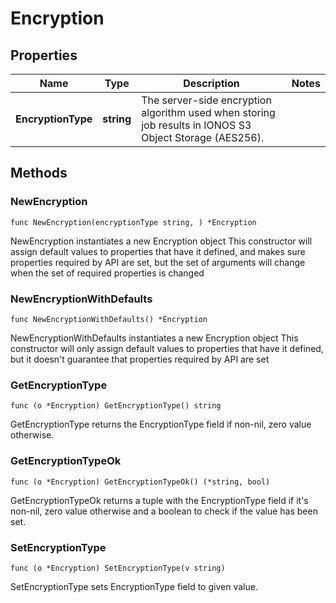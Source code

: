 # Encryption

## Properties

|Name | Type | Description | Notes|
|------------ | ------------- | ------------- | -------------|
|**EncryptionType** | **string** | The server-side encryption algorithm used when storing job results in IONOS S3 Object Storage (AES256). | |

## Methods

### NewEncryption

`func NewEncryption(encryptionType string, ) *Encryption`

NewEncryption instantiates a new Encryption object
This constructor will assign default values to properties that have it defined,
and makes sure properties required by API are set, but the set of arguments
will change when the set of required properties is changed

### NewEncryptionWithDefaults

`func NewEncryptionWithDefaults() *Encryption`

NewEncryptionWithDefaults instantiates a new Encryption object
This constructor will only assign default values to properties that have it defined,
but it doesn't guarantee that properties required by API are set

### GetEncryptionType

`func (o *Encryption) GetEncryptionType() string`

GetEncryptionType returns the EncryptionType field if non-nil, zero value otherwise.

### GetEncryptionTypeOk

`func (o *Encryption) GetEncryptionTypeOk() (*string, bool)`

GetEncryptionTypeOk returns a tuple with the EncryptionType field if it's non-nil, zero value otherwise
and a boolean to check if the value has been set.

### SetEncryptionType

`func (o *Encryption) SetEncryptionType(v string)`

SetEncryptionType sets EncryptionType field to given value.



